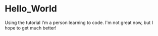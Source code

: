 # Hello_World
Using the tutorial
I'm a person learning to code. I'm not great now, but I hope to get much better!
